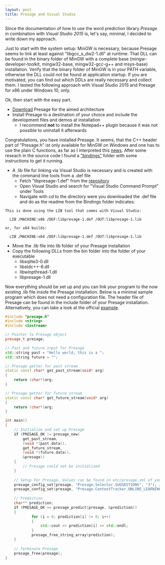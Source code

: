 ```yaml
---
layout: post
title: Presage and Visual Studio
---
```

Since the documentation of how to use the word prediction library *Presage* in combination with *Visual Studio 2015* is, let's say, minimal, I decided to write down my approach.

Just to start with the system setup: MinGW is necessary, because Presage seems to link at least against "libgcc_s_dw2-1.dll" at runtime. That DLL can be found in the binary folder of MinGW with a complete base (mingw-developer-toolkit, mingw32-base, mingw32-gcc-g++ and msys-base) installation. Verify that the binary folder of MinGW is in your PATH variable, otherwise the DLL could not be found at application startup. If you are motivated, you can find out which DDLs are really necessary and collect them. I tested the following approach with Visual Studio 2015 and Presage for x86 under Windows 10, only.

Ok, then start with the easy part.

- [Download](https://sourceforge.net/projects/presage/files/presage/) Presage for the aimed architecture
- Install Presage to a destination of your choice and include the development files and demos at installation
  - I recommend **not** to install the Notepad++ plugin because it was not possible to uninstall it afterwards
	
Congratulations, you have installed Presage. It seems, that the C++ header part of "Presage.h" ist only available for MinGW on Windows and one has to use the plain C functions, as far as I interpreted this [news](http://presage.sourceforge.net/?q=node/51). After some reseach in the source code I found a ["bindings"](https://sourceforge.net/p/presage/presage/ci/master/tree/bindings/c/)  folder with some instructions to get it running. 

- A .lib file for linking via Visual Studio is necessary and is created with the command line tools from a .def file
  - Fetch "libpresage-1.def" from the [repository](https://sourceforge.net/p/presage/presage/ci/master/tree/bindings/c/libpresage-1.def?format=raw)
  - Open Visual Studio and search for "Visual Studio Command Prompt" under Tools
  - Navigate with *cd* to the directory were you downloaded the .def file and do as the readme from the Bindings folder indicates:
 
```
This is done using the LIB tool that comes with Visual Studio:

  LIB /MACHINE:x86 /DEF:libpresage-1.def /OUT:libpresage-1.lib

or, for x64 builds:

  LIB /MACHINE:x64 /DEF:libpresage-1.def /OUT:libpresage-1.lib
```

  - Move the .lib file into lib folder of your Presage installation
- Copy the following DLLs from the bin folder into the folder of your executable
  - libsqlite3-0.dll
  - libstdc++-6.dll
  - libwinpthread-1.dll
  - libpresage-1.dll

Now everything should be set up and you can link your program to the now existing .lib file inside the Presage installation. Below is a minimal sample program which does not need a configuration file. The header file of Presage can be found in the include folder of your Presage installation. Alternatively, you can take a look at the official [example](https://sourceforge.net/p/presage/presage/ci/master/tree/bindings/c/presage_c_demo.c).

```C++
#include "presage.h"
#include <string>
#include <iostream>

// Pointer to Presage object
presage_t presage;

// Past and future input for Presage
std::string past = "Hello world, this is a ";
std::string future = "";

// Presage getter for past stream
static const char* get_past_stream(void* arg)
{
	return (char*)arg;
}

// Presage getter for future stream
static const char* get_future_stream(void* arg)
{
	return (char*)arg;
}

int main()
{
	// Initialize and set up Presage
	if (PRESAGE_OK != presage_new(
		get_past_stream,
		(void *)past.data(),
		get_future_stream,
		(void *)future.data(),
		&presage))
	{
		// Presage could not be initialized
	}
	
	// Setup for Presage. Values can be found in etc/presage.xml of your Presage installation
	presage_config_set(presage, "Presage.Selector.SUGGESTIONS", "3"); // three suggestions are enough
	presage_config_set(presage, "Presage.ContextTracker.ONLINE_LEARNING", "no"); // disable learning
	
	// Prediction
	char** prediction;
	if (PRESAGE_OK == presage_predict(presage, &prediction))
	{
			for (i = 0; prediction[i] != 0; i++)
			{
				std::cout << prediction[i] << std::endl;
			}
			presage_free_string_array(prediction);
	}
	
	// Terminate Presage
	presage_free(presage);
}
```